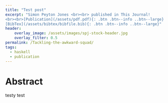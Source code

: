 ```yaml
---
title: "Test post"
excerpt: "Simon Peyton Jones <br><br> published in This Journal!
<br><br>[Publication](/assets/pdf.pdf){: .btn .btn--info ..btn--large}
[BibTex](/assets/bibtex/bibfile.bib){: .btn .btn--info ..btn--large}"
header:
    overlay_image: /assets/images/spj-stock-header.jpg 
    overlay_filter: 0.5
permalink: /Tackling-the-awkward-squad/
tags: 
  - haskell 
  - publication 
---
```


# Abstract 
testy test


